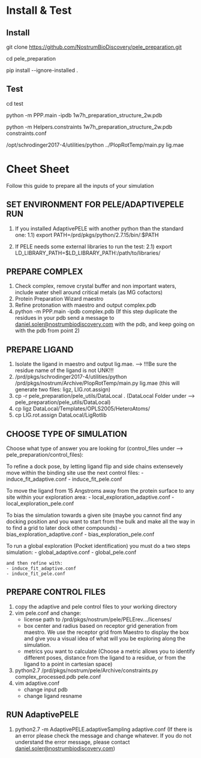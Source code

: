 Install & Test
===================

Install
--------

git clone https://github.com/NostrumBioDiscovery/pele_preparation.git

cd pele_preparation

pip install --ignore-installed .

Test
------

cd test

python -m PPP.main -ipdb 1w7h_preparation_structure_2w.pdb

python -m Helpers.constraints 1w7h_preparation_structure_2w.pdb constraints.conf

/opt/schrodinger2017-4/utilities/python ../PlopRotTemp/main.py lig.mae


Cheet Sheet
=================

Follow this guide to prepare all the inputs of your simulation

SET ENVIRONMENT FOR PELE/ADAPTIVEPELE RUN
----------------------------------------------

1) If you installed AdaptivePELE with another python than the standard one:
    1.1) export PATH=/prd/pkgs/python/2.7.15/bin/:$PATH

2) If PELE needs some external libraries to run the test:
    2.1) export LD_LIBRARY_PATH=$LD_LIBRARY_PATH:/path/to/libraries/


PREPARE COMPLEX
------------------

1) Check complex, remove crystal buffer and non important waters, include water shell around critical metals (as MG cofactors)
2) Protein Preparation Wizard maestro
3) Refine protonation with maestro and output complex.pdb
4) python -m PPP.main -ipdb complex.pdb (If this step duplicate the residues in your pdb send a message to daniel.soler@nostrumbiodiscovery.com with the pdb, and keep going on with the pdb from point 2)



PREPARE LIGAND
-------------------

1) Isolate the ligand in maestro and output lig.mae. --> !!!Be sure the residue name of the ligand is not UNK!!!
2) /prd/pkgs/schrodinger2017-4/utilities/python /prd/pkgs/nostrum/Archive/PlopRotTemp/main.py lig.mae (this will generate two files: ligz, LIG.rot.assign)
3) cp -r pele_preparation/pele_utils/DataLocal . (DataLocal Folder under --> pele_preparation/pele_utils/DataLocal)
4) cp ligz DataLocal/Templates/OPLS2005/HeteroAtoms/
5) cp LIG.rot.assign DataLocal/LigRotlib


CHOOSE TYPE OF SIMULATION
------------------------------

Choose what type of answer you are looking for (control_files under --> pele_preparation/control_files):

To refine a dock pose, by letting ligand flip and side chains extensevely move within the binding site use the next control files:
    - induce_fit_adaptive.conf
    - induce_fit_pele.conf

To move the ligand from 15 Angstroms away from the protein surface to any site within your exploration area:
    - local_exploration_adaptive.conf
    - local_exploration_pele.conf


To bias the simulation towards a given site (maybe you cannot find any docking position and you want to start from the bulk and make all the way in to find a grid to later dock other compounds)
    - bias_exploration_adaptive.conf
    - bias_exploration_pele.conf


To run a global exploration (Pocket identification) you must do a two steps simulation:
    - global_adaptive.conf
    - global_pele.conf

    and then refine with:
    - induce_fit_adaptive.conf
    - induce_fit_pele.conf


PREPARE CONTROL FILES
------------------------

1) copy the adaptive and pele control files to your working directory
2) vim pele.conf and change:
    - license path to /prd/pkgs/nostrum/pele/PELErev.../licenses/
    - box center and radius based on receptor grid generation from maestro. We use the receptor grid from Maestro to display the box and give you a visual idea of what will you be exploring along the simulation.
    - metrics you want to calculate (Choose a metric allows you to identify different poses, distance from the ligand to a residue, or from the ligand to a point in cartesian space)
3) python2.7 /prd/pkgs/nostrum/pele/Archive/constraints.py complex_processed.pdb pele.conf
4) vim adaptive.conf
    - change input pdb
    - change ligand resname


RUN AdaptivePELE
--------------------

1) python2.7 -m AdaptivePELE.adaptiveSampling adaptive.conf (If there is an error please check the message and change whatever. If you do not understand the error message, please contact daniel.soler@nostrumbiodiscovery.com)
